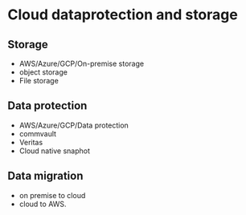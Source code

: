 # Cloud dataprotection and storage 

## Storage 
- AWS/Azure/GCP/On-premise storage
- object storage
- File storage 
## Data protection
- AWS/Azure/GCP/Data protection 
- commvault 
- Veritas 
- Cloud native snaphot
## Data migration 
- on premise to cloud
- cloud to AWS.
